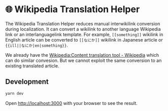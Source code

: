 # 🌐 Wikipedia Translation Helper

The Wikipedia Translation Helper reduces manual interwikilink conversion during localization. It can convert a wikilink to another language Wikipedia link or an interlanguagelink template. For example, `[[something]]` wikilink in English article can be converted to `[[なにか]]` wikilink in Japanese article or `{{ill||なにか|en|something}}`.

We already have the [Wikipedia:Content translation tool - Wikipedia](https://en.wikipedia.org/wiki/Wikipedia:Content_translation_tool) which can do similar convesion. But we cannot exploit the same conversion to an existing translated article.

## Development

```bash
yarn dev
```

Open [http://localhost:3000](http://localhost:3000) with your browser to see the result.
